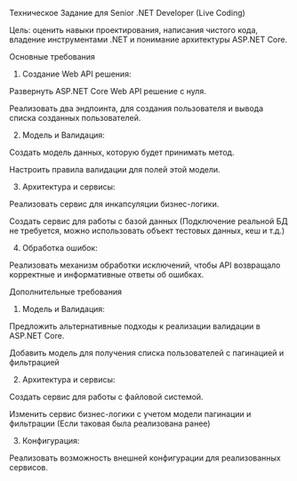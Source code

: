 Техническое Задание для Senior .NET Developer (Live Coding) 

Цель: оценить навыки проектирования, написания чистого кода, владение инструментами .NET и понимание архитектуры ASP.NET Core. 

Основные требования 

1. Создание Web API решения: 

Развернуть ASP.NET Core Web API решение с нуля. 

Реализовать два эндпоинта, для создания пользователя и вывода списка созданных пользователей. 

2. Модель и Валидация: 

Создать модель данных, которую будет принимать метод. 

Настроить правила валидации для полей этой модели. 

3. Архитектура и сервисы: 

Реализовать сервис для инкапсуляции бизнес-логики. 

Создать сервис для работы с базой данных (Подключение реальной БД не требуется, можно использовать объект тестовых данных, кеш и т.д.) 

4. Обработка ошибок: 

Реализовать механизм обработки исключений, чтобы API возвращало корректные и информативные ответы об ошибках. 

 

Дополнительные требования 

1. Модель и Валидация: 

Предложить альтернативные подходы к реализации валидации в ASP.NET Core. 

Добавить модель для получения списка пользователей с пагинацией и фильтрацией 

2. Архитектура и сервисы: 

Создать сервис для работы с файловой системой. 

Изменить сервис бизнес-логики с учетом модели пагинации и фильтрации (Если таковая была реализована ранее) 

3. Конфигурация: 

Реализовать возможность внешней конфигурации для реализованных сервисов. 
